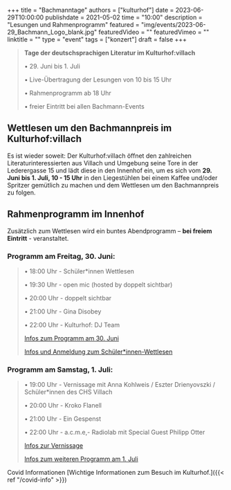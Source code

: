 +++
title = "Bachmanntage"
authors = ["kulturhof"]
date = 2023-06-29T10:00:00
publishdate = 2021-05-02
time = "10:00"
description = "Lesungen und Rahmenprogramm"
featured = "img/events/2023-06-29_Bachmann_Logo_blank.jpg"
featuredVideo = ""
featuredVimeo = ""
linktitle = ""
type = "event"
tags = ["konzert"]
draft = false
+++

>**Tage der deutschsprachigen Literatur im Kulturhof:villach**
>
>•	29. Juni bis 1. Juli
>
>•	Live-Übertragung der Lesungen von 10 bis 15 Uhr
>
>•	Rahmenprogramm ab 18 Uhr
>
>•	freier Eintritt bei allen Bachmann-Events
>


## Wettlesen um den Bachmannpreis im Kulturhof:villach

Es ist wieder soweit: Der Kulturhof:villach öffnet den zahlreichen Literaturinteressierten aus Villach und Umgebung seine Tore in der Lederergasse 15 und lädt diese in den Innenhof ein, um es sich vom **29. Juni bis 1. Juli, 10 - 15 Uhr** in den Liegestühlen bei einem Kaffee und/oder Spritzer gemütlich zu machen und dem Wettlesen um den Bachmannpreis zu folgen.

## Rahmenprogramm im Innenhof

Zusätzlich zum Wettlesen wird ein buntes Abendprogramm – **bei freiem Eintritt** - veranstaltet.


### Programm am Freitag, 30. Juni:

>•	18:00 Uhr - Schüler\*innen Wettlesen
>
>•	19:30 Uhr - open mic (hosted by doppelt sichtbar)
>
>•	20:00 Uhr - doppelt sichtbar
>
>•	21:00 Uhr - Gina Disobey
>
>•	22:00 Uhr - Kulturhof: DJ Team
>
>[Infos zum Programm am 30. Juni](https://kulturhofvillach.at/events/2023/2023-06-30_bachmanntag1/)
>
>[Infos und Anmeldung zum Schüler\*innen-Wettlesen](https://kulturhofvillach.at/news/2023/2023-06-30_wettlesen/)


### Programm am Samstag, 1. Juli:
>
>•	19:00 Uhr - Vernissage mit Anna Kohlweis / Eszter Drienyovszki / Schüler\*innen des CHS Villach
>
>•	20:00 Uhr - Kroko Flanell
>
>•	21:00 Uhr - Ein Gespenst
>
>•	22:00 Uhr - a.c.m.e,- Radiolab mit Special Guest Philipp Otter
>
>[Infos zur Vernissage](https://kulturhofvillach.at/events/2023/2023-07-01_bachmannvernissage/)
>
>[Infos zum weiteren Programm am 1. Juli](https://kulturhofvillach.at/events/2023/2023-07-01_bachmanntag2/)


Covid Informationen
[Wichtige Informationen zum Besuch im Kulturhof.]({{< ref "/covid-info" >}})
